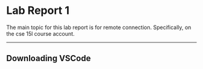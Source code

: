 # Lab Report 1

The main topic for this lab report is for remote connection. Specifically, on the cse 15l course account.

---

## Downloading VSCode

